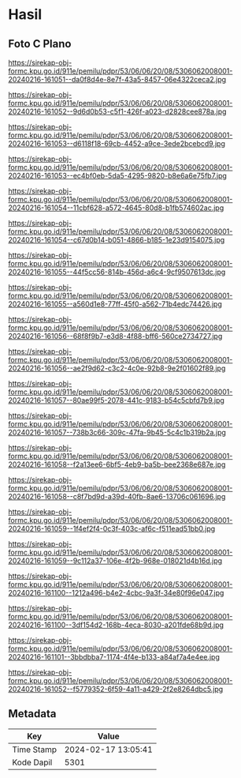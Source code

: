 # Hasil

## Foto C Plano

https://sirekap-obj-formc.kpu.go.id/911e/pemilu/pdpr/53/06/06/20/08/5306062008001-20240216-161051--da0f8d4e-8e7f-43a5-8457-06e4322ceca2.jpg

https://sirekap-obj-formc.kpu.go.id/911e/pemilu/pdpr/53/06/06/20/08/5306062008001-20240216-161052--9d6d0b53-c5f1-426f-a023-d2828cee878a.jpg

https://sirekap-obj-formc.kpu.go.id/911e/pemilu/pdpr/53/06/06/20/08/5306062008001-20240216-161053--d6118f18-69cb-4452-a9ce-3ede2bcebcd9.jpg

https://sirekap-obj-formc.kpu.go.id/911e/pemilu/pdpr/53/06/06/20/08/5306062008001-20240216-161053--ec4bf0eb-5da5-4295-9820-b8e6a6e75fb7.jpg

https://sirekap-obj-formc.kpu.go.id/911e/pemilu/pdpr/53/06/06/20/08/5306062008001-20240216-161054--11cbf628-a572-4645-80d8-b1fb574602ac.jpg

https://sirekap-obj-formc.kpu.go.id/911e/pemilu/pdpr/53/06/06/20/08/5306062008001-20240216-161054--c67d0b14-b051-4866-b185-1e23d9154075.jpg

https://sirekap-obj-formc.kpu.go.id/911e/pemilu/pdpr/53/06/06/20/08/5306062008001-20240216-161055--44f5cc56-814b-456d-a6c4-9cf9507613dc.jpg

https://sirekap-obj-formc.kpu.go.id/911e/pemilu/pdpr/53/06/06/20/08/5306062008001-20240216-161055--a560d1e8-77ff-45f0-a562-71b4edc74426.jpg

https://sirekap-obj-formc.kpu.go.id/911e/pemilu/pdpr/53/06/06/20/08/5306062008001-20240216-161056--68f8f9b7-e3d8-4f88-bff6-560ce2734727.jpg

https://sirekap-obj-formc.kpu.go.id/911e/pemilu/pdpr/53/06/06/20/08/5306062008001-20240216-161056--ae2f9d62-c3c2-4c0e-92b8-9e2f01602f89.jpg

https://sirekap-obj-formc.kpu.go.id/911e/pemilu/pdpr/53/06/06/20/08/5306062008001-20240216-161057--80ae99f5-2078-441c-9183-b54c5cbfd7b9.jpg

https://sirekap-obj-formc.kpu.go.id/911e/pemilu/pdpr/53/06/06/20/08/5306062008001-20240216-161057--738b3c66-309c-47fa-9b45-5c4c1b319b2a.jpg

https://sirekap-obj-formc.kpu.go.id/911e/pemilu/pdpr/53/06/06/20/08/5306062008001-20240216-161058--f2a13ee6-6bf5-4eb9-ba5b-bee2368e687e.jpg

https://sirekap-obj-formc.kpu.go.id/911e/pemilu/pdpr/53/06/06/20/08/5306062008001-20240216-161058--c8f7bd9d-a39d-40fb-8ae6-13706c061696.jpg

https://sirekap-obj-formc.kpu.go.id/911e/pemilu/pdpr/53/06/06/20/08/5306062008001-20240216-161059--1f4ef2f4-0c3f-403c-af6c-f511ead51bb0.jpg

https://sirekap-obj-formc.kpu.go.id/911e/pemilu/pdpr/53/06/06/20/08/5306062008001-20240216-161059--9c112a37-106e-4f2b-968e-018021d4b16d.jpg

https://sirekap-obj-formc.kpu.go.id/911e/pemilu/pdpr/53/06/06/20/08/5306062008001-20240216-161100--1212a496-b4e2-4cbc-9a3f-34e80f96e047.jpg

https://sirekap-obj-formc.kpu.go.id/911e/pemilu/pdpr/53/06/06/20/08/5306062008001-20240216-161100--3df154d2-168b-4eca-8030-a201fde68b9d.jpg

https://sirekap-obj-formc.kpu.go.id/911e/pemilu/pdpr/53/06/06/20/08/5306062008001-20240216-161101--3bbdbba7-1174-4f4e-b133-a84af7a4e4ee.jpg

https://sirekap-obj-formc.kpu.go.id/911e/pemilu/pdpr/53/06/06/20/08/5306062008001-20240216-161052--f5779352-6f59-4a11-a429-2f2e8264dbc5.jpg


## Metadata

| Key        | Value               |
| ---------- | ------------------- |
| Time Stamp | 2024-02-17 13:05:41 |
| Kode Dapil | 5301                |



